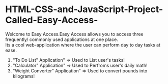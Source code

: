 # HTML-CSS-and-JavaScript-Project-Called-Easy-Access-

Welcome to Easy Access.Easy Access allows you to access three frequently/ commonly used applications at one place.  
Its a cool web-application where the user can perform day to day tasks at ease. 

1. "To Do List" Application" => Used to List user's tasks!  
2. "Calculator" Application" => Used to Perfroms user's  daily math!  
3. "Weight Converter" Application" => Used to convert pounds into kilograms!


